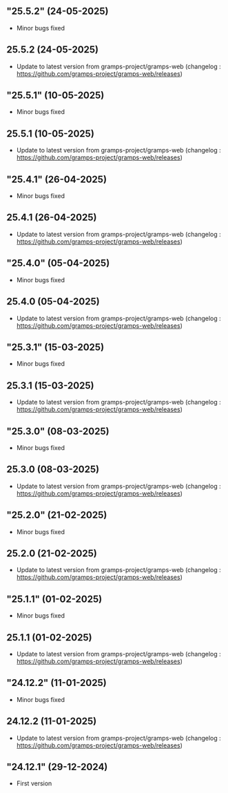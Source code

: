 ## "25.5.2" (24-05-2025)
- Minor bugs fixed

## 25.5.2 (24-05-2025)
- Update to latest version from gramps-project/gramps-web (changelog : https://github.com/gramps-project/gramps-web/releases)
## "25.5.1" (10-05-2025)
- Minor bugs fixed

## 25.5.1 (10-05-2025)
- Update to latest version from gramps-project/gramps-web (changelog : https://github.com/gramps-project/gramps-web/releases)
## "25.4.1" (26-04-2025)
- Minor bugs fixed

## 25.4.1 (26-04-2025)
- Update to latest version from gramps-project/gramps-web (changelog : https://github.com/gramps-project/gramps-web/releases)
## "25.4.0" (05-04-2025)
- Minor bugs fixed

## 25.4.0 (05-04-2025)
- Update to latest version from gramps-project/gramps-web (changelog : https://github.com/gramps-project/gramps-web/releases)
## "25.3.1" (15-03-2025)
- Minor bugs fixed

## 25.3.1 (15-03-2025)
- Update to latest version from gramps-project/gramps-web (changelog : https://github.com/gramps-project/gramps-web/releases)
## "25.3.0" (08-03-2025)
- Minor bugs fixed

## 25.3.0 (08-03-2025)
- Update to latest version from gramps-project/gramps-web (changelog : https://github.com/gramps-project/gramps-web/releases)
## "25.2.0" (21-02-2025)
- Minor bugs fixed

## 25.2.0 (21-02-2025)
- Update to latest version from gramps-project/gramps-web (changelog : https://github.com/gramps-project/gramps-web/releases)
## "25.1.1" (01-02-2025)
- Minor bugs fixed

## 25.1.1 (01-02-2025)
- Update to latest version from gramps-project/gramps-web (changelog : https://github.com/gramps-project/gramps-web/releases)
## "24.12.2" (11-01-2025)
- Minor bugs fixed

## 24.12.2 (11-01-2025)
- Update to latest version from gramps-project/gramps-web (changelog : https://github.com/gramps-project/gramps-web/releases)
## "24.12.1" (29-12-2024)
- First version
